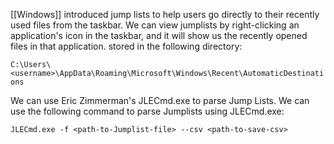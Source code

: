 
[[Windows]] introduced jump lists to help users go directly to their recently used files from the taskbar. We can view jumplists by right-clicking an application's icon in the taskbar, and it will show us the recently opened files in that application. stored in the following directory:

`C:\Users\<username>\AppData\Roaming\Microsoft\Windows\Recent\AutomaticDestinations`

We can use Eric Zimmerman's JLECmd.exe to parse Jump Lists. We can use the following command to parse Jumplists using JLECmd.exe:

`JLECmd.exe -f <path-to-Jumplist-file> --csv <path-to-save-csv>`